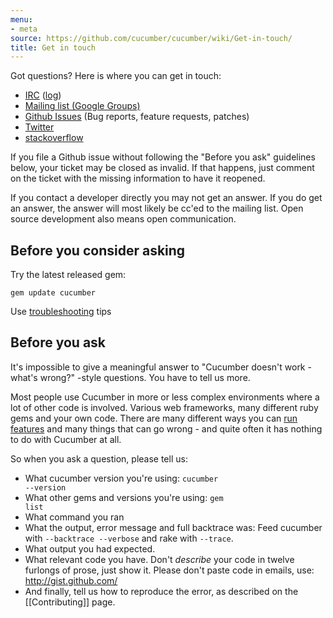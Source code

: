 ```yaml
---
menu:
- meta
source: https://github.com/cucumber/cucumber/wiki/Get-in-touch/
title: Get in touch
---
```


Got questions? Here is where you can get in touch:

- [IRC](irc://irc.freenode.net/cucumber) ([log](http://irclogger.com/cucumber/))
- [Mailing list (Google Groups)](http://groups.google.com/group/cukes)
- [Github Issues](http://github.com/cucumber/cucumber/issues/) (Bug reports, feature requests, patches)
- [Twitter](http://search.twitter.com/search?q=%23cucumber)
- [stackoverflow](http://stackoverflow.com/questions/tagged/cucumber)

If you file a Github issue without following the "Before you ask" guidelines below, your ticket may be closed as invalid. If that happens, just comment on the ticket with the missing information to have it reopened.

If you contact a developer directly you may not get an answer. If you do get an answer, the answer will most likely be cc'ed to the mailing list. Open source development also means open communication.

## Before you consider asking

Try the latest released gem:

```
gem update cucumber
```

Use [troubleshooting](http://wiki.github.com/cucumber/cucumber/troubleshooting) tips

## Before you ask

It's impossible to give a meaningful answer to "Cucumber doesn't work - what's wrong?" -style questions. You have to tell us more.

Most people use Cucumber in more or less complex environments where a lot of other code is involved. Various web frameworks, many different ruby gems and your own code. There are many different ways you can [run features](running-features) and many things that can go wrong - and quite often it has nothing to do with Cucumber at all.

So when you ask a question, please tell us:

- What cucumber version you're using: <code>cucumber --version</code>
- What other gems and versions you're using: <code>gem list</code>
- What command you ran
- What the output, error message and full backtrace was: Feed cucumber with <code>--backtrace --verbose</code> and rake with <code>--trace</code>.
- What output you had expected.
- What relevant code you have. Don't *describe* your code in twelve furlongs of prose, just show it. Please don't paste code in emails, use: <http://gist.github.com/>
- And finally, tell us how to reproduce the error, as described on the [[Contributing]] page.
